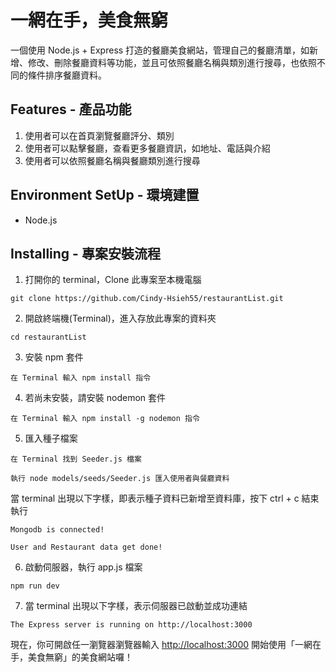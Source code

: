# 一網在手，美食無窮

一個使用 Node.js + Express 打造的餐廳美食網站，管理自己的餐廳清單，如新增、修改、刪除餐廳資料等功能，並且可依照餐廳名稱與類別進行搜尋，也依照不同的條件排序餐廳資料。

## Features - 產品功能

1. 使用者可以在首頁瀏覽餐廳評分、類別
2. 使用者可以點擊餐廳，查看更多餐廳資訊，如地址、電話與介紹
3. 使用者可以依照餐廳名稱與餐廳類別進行搜尋

## Environment SetUp - 環境建置

- Node.js

## Installing - 專案安裝流程

1. 打開你的 terminal，Clone 此專案至本機電腦

```
git clone https://github.com/Cindy-Hsieh55/restaurantList.git
```

2. 開啟終端機(Terminal)，進入存放此專案的資料夾

```
cd restaurantList
```

3. 安裝 npm 套件

```
在 Terminal 輸入 npm install 指令
```

4. 若尚未安裝，請安裝 nodemon 套件

```
在 Terminal 輸入 npm install -g nodemon 指令
```

5. 匯入種子檔案

```
在 Terminal 找到 Seeder.js 檔案

執行 node models/seeds/Seeder.js 匯入使用者與餐廳資料
```

當 terminal 出現以下字樣，即表示種子資料已新增至資料庫，按下 ctrl + c 結束執行

```
Mongodb is connected!

User and Restaurant data get done!
```

6. 啟動伺服器，執行 app.js 檔案

```
npm run dev
```

7. 當 terminal 出現以下字樣，表示伺服器已啟動並成功連結

```
The Express server is running on http://localhost:3000

```

現在，你可開啟任一瀏覽器瀏覽器輸入 [http://localhost:3000](http://localhost:3000) 開始使用「一網在手，美食無窮」的美食網站囉！
